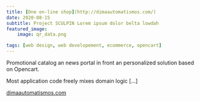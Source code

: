 ```yaml
---
title: [One on-line shop](http://dimaautomatismos.com/)
date: 2020-08-15
subtitle: Project SCULPIN Lorem ipsum dolor belta lowdah
featured_image:
    image: qr_data.png

tags: [web design, web developement, ecommerce, opencart]
---
```


Promotional catalog an news portal in front an personalized solution based on Opencart.

<p>Most application code freely mixes domain logic [...]</p>

[dimaautomatismos.com](http://dimaautomatismos.com/)